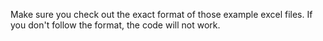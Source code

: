 Make sure you check out the exact format of those example excel files. If you don't follow the format, the code will not work. 
